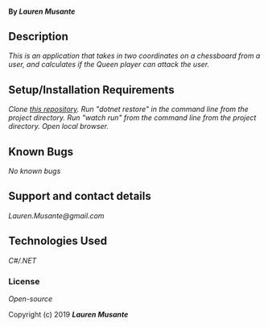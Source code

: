 #### By _**Lauren Musante**_

## Description

_This is an application that takes in two coordinates on a chessboard from a user, and calculates if the Queen player can attack the user._

## Setup/Installation Requirements

_Clone [this repository](https://github.com/LaurenMusante/Queen-Attack-with-MVC). 
Run "dotnet restore" in the command line from the project directory.
Run "watch run" from the command line from the project directory.
Open local browser._

## Known Bugs

_No known bugs_

## Support and contact details

_Lauren.Musante@gmail.com_

## Technologies Used

_C#/.NET_

### License

*Open-source*

Copyright (c) 2019 **_Lauren Musante_**
